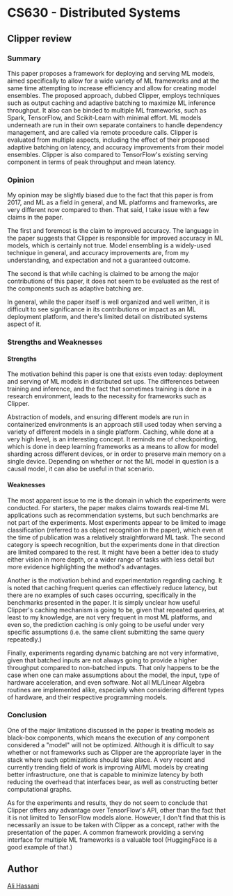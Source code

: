 # CS630 - Distributed Systems
## Clipper review

### Summary
This paper proposes a framework for deploying and serving ML models, aimed specifically to allow for a wide variety of ML
frameworks and at the same time attempting to increase efficiency and allow for creating model ensembles.
The proposed approach, dubbed Clipper, employs techniques such as output caching and adaptive batching to maximize ML inference
throughput. It also can be binded to multiple ML frameworks, such as Spark, TensorFlow, and Scikit-Learn with minimal effort.
ML models underneath are run in their own separate containers to handle dependency management, and are called via remote
procedure calls.
Clipper is evaluated from multiple aspects, including the effect of their proposed adaptive batching on latency, and accuracy
improvements from their model ensembles. Clipper is also compared to TensorFlow's existing serving component in terms of peak
throughput and mean latency.

### Opinion
My opinion may be slightly biased due to the fact that this paper is from 2017, and ML as a field in general, and ML platforms
and frameworks, are very different now compared to then.
That said, I take issue with a few claims in the paper.

The first and foremost is the claim to improved accuracy. The language in the paper suggests that Clipper is responsible for
improved accuracy in ML models, which is certainly not true. Model ensembling is a widely-used technique in general, and
accuracy improvements are, from my understanding, and expectation and not a guaranteed outcome.

The second is that while caching is claimed to be among the major contributions of this paper, it does not seem to be evaluated
as the rest of the components such as adaptive batching are.

In general, while the paper itself is well organized and well written, it is difficult to see significance in its contributions
or impact as an ML deployment platform, and there's limited detail on distributed systems aspect of it.

### Strengths and Weaknesses

#### Strengths
The motivation behind this paper is one that exists even today: deployment and serving of ML models in distributed set ups.
The differences between training and inference, and the fact that sometimes training is done in a research environment, leads to
the necessity for frameworks such as Clipper.

Abstraction of models, and ensuring different models are run in containerized environments is an approach still used today when
serving a variety of different models in a single platform.
Caching, while done at a very high level, is an interesting concept.
It reminds me of checkpointing, which is done in deep learning frameworks as a means to allow for model sharding across 
different devices, or in order to preserve main memory on a single device. Depending on whether or not the ML model in question
is a causal model, it can also be useful in that scenario.

#### Weaknesses
The most apparent issue to me is the domain in which the experiments were conducted.
For starters, the paper makes claims towards real-time ML applications such as recommendation systems, but such benchmarks are
not part of the experiments. Most experiments appear to be limited to image classification (referred to as object recognition
in the paper), which even at the time of publication was a relatively straightforward ML task. The second category is speech
recognition, but the experiments done in that direction are limited compared to the rest.
It might have been a better idea to study either vision in more depth, or a wider range of tasks with less detail but more
evidence highlighting the method's advantages.

Another is the motivation behind and experimentation regarding caching.
It is noted that caching frequent queries can effectively reduce latency, but there are no examples of such cases occurring,
specifically in the benchmarks presented in the paper.
It is simply unclear how useful Clipper's caching mechanism is going to be, given that repeated queries, at least to my
knowledge, are not very frequent in most ML platforms, and even so, the prediction caching is only going to be useful under very
specific assumptions (i.e. the same client submitting the same query repeatedly.)

Finally, experiments regarding dynamic batching are not very informative, given that batched inputs are not always going to
provide a higher throughput compared to non-batched inputs. That only happens to be the case when one can make assumptions about
the model, the input, type of hardware acceleration, and even software.
Not all ML/Linear Algebra routines are implemented alike, especially when considering different types of hardware, and their 
respective programming models.

### Conclusion

One of the major limitations discussed in the paper is treating models as black-box components, which means the execution of any
component considered a "model" will not be optimized. 
Although it is difficult to say whether or not frameworks such as Clipper are the appropriate layer in the stack where such
optimizations should take place.
A very recent and currently trending field of work is improving AI/ML models by creating better infrastructure, one that is
capable to minimize latency by both reducing the overhead that interfaces bear, as well as constructing better computational
graphs.

As for the experiments and results, they do not seem to conclude that Clipper offers any advantage over TensorFlow's API, other
than the fact that it is not limited to TensorFlow models alone. However, I don't find that this is necessarily an issue to be
taken with Clipper as a concept, rather with the presentation of the paper.
A common framework providing a serving interface for multiple ML frameworks is a valuable tool (HuggingFace is a good example of
that.)

## Author
[Ali Hassani](https://alihassanijr.com)
